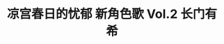 ---
logo: images/music/凉宫春日的忧郁新角色歌Vol2长门有希.jpg
title: 凉宫春日的忧郁 新角色歌 Vol.2 长门有希
subTitle: TV动画《凉宫春日的忧郁 2009版》中长门有希（CV.茅原实里）的角色歌，由Lantis于2009年9月30日发售

category: 音乐

hasResource: true
downloadList:
  - intro: flac+jpg
    size: 139.6MB
    link: https://pan.baidu.com/s/1mqMAeqPuPFbBjMlvS0MveQ
  - intro: 云盘 提取码:17wa
    size: 139.6MB
    link: https://pan.baidu.com/s/1mqMAeqPuPFbBjMlvS0MveQ

downloadContent: |
  TV动画《凉宫春日的忧郁 2009版》中长门有希（CV.茅原实里）的角色歌，由Lantis于2009年9月30日发售。<br>
  收录曲：<br>
  1．under “Mebius”<br>
  作詞：畑 亜貴　作曲：Tatsh　編曲：tetsu-yeah<br>
  2．通過地点のMUSICA<br>
  作詞：畑 亜貴　作曲/編曲：高田 暁<br>
  3．under “Mebius”（off vocal）<br>
  4．通過地点のMUSICA（off vocal）<br><br>
  版权属于:VCB-Studio<br>
  文件地址:https://vcb-s.com/archives/11328
---